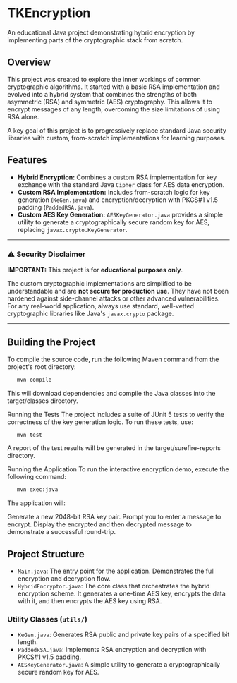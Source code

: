 # TKEncryption

An educational Java project demonstrating hybrid encryption by implementing parts of the cryptographic stack from scratch.

## Overview

This project was created to explore the inner workings of common cryptographic algorithms. It started with a basic RSA implementation and evolved into a hybrid system that combines the strengths of both asymmetric (RSA) and symmetric (AES) cryptography. This allows it to encrypt messages of any length, overcoming the size limitations of using RSA alone.

A key goal of this project is to progressively replace standard Java security libraries with custom, from-scratch implementations for learning purposes.

## Features

- **Hybrid Encryption:** Combines a custom RSA implementation for key exchange with the standard Java `Cipher` class for AES data encryption.
- **Custom RSA Implementation:** Includes from-scratch logic for key generation (`KeGen.java`) and encryption/decryption with PKCS#1 v1.5 padding (`PaddedRSA.java`).
- **Custom AES Key Generation:** `AESKeyGenerator.java` provides a simple utility to generate a cryptographically secure random key for AES, replacing `javax.crypto.KeyGenerator`.

---

### ⚠️ Security Disclaimer

**IMPORTANT:** This project is for **educational purposes only**.

The custom cryptographic implementations are simplified to be understandable and are **not secure for production use**. They have not been hardened against side-channel attacks or other advanced vulnerabilities. For any real-world application, always use standard, well-vetted cryptographic libraries like Java's `javax.crypto` package.

---


## Building the Project
To compile the source code, run the following Maven command from the project's root directory:

``` bash
   mvn compile
```

This will download dependencies and compile the Java classes into the target/classes directory.

Running the Tests
The project includes a suite of JUnit 5 tests to verify the correctness of the key generation logic. To run these tests, use:

```bash
   mvn test
```

A report of the test results will be generated in the target/surefire-reports directory.

Running the Application
To run the interactive encryption demo, execute the following command:


```bash
   mvn exec:java
```

The application will:

Generate a new 2048-bit RSA key pair.
Prompt you to enter a message to encrypt.
Display the encrypted and then decrypted message to demonstrate a successful round-trip.


## Project Structure

-   `Main.java`: The entry point for the application. Demonstrates the full encryption and decryption flow.
-   `HybridEncryptor.java`: The core class that orchestrates the hybrid encryption scheme. It generates a one-time AES key, encrypts the data with it, and then encrypts the AES key using RSA.

### Utility Classes (`utils/`)

-   `KeGen.java`: Generates RSA public and private key pairs of a specified bit length.
-   `PaddedRSA.java`: Implements RSA encryption and decryption with PKCS#1 v1.5 padding.
-   `AESKeyGenerator.java`: A simple utility to generate a cryptographically secure random key for AES.